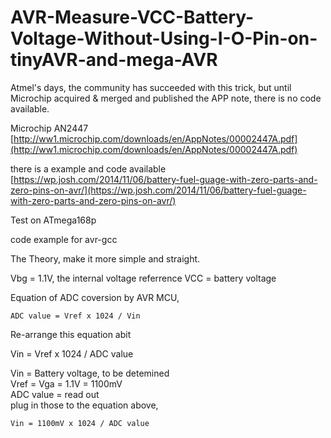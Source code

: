 # AVR-Measure-VCC-Battery-Voltage-Without-Using-I-O-Pin-on-tinyAVR-and-mega-AVR
Atmel's days, the community has succeeded with this trick, but until Microchip acquired &amp; merged and published the APP note, there is no code available.  

Microchip AN2447 [http://ww1.microchip.com/downloads/en/AppNotes/00002447A.pdf](http://ww1.microchip.com/downloads/en/AppNotes/00002447A.pdf)  

there is a example and code available [https://wp.josh.com/2014/11/06/battery-fuel-guage-with-zero-parts-and-zero-pins-on-avr/](https://wp.josh.com/2014/11/06/battery-fuel-guage-with-zero-parts-and-zero-pins-on-avr/)

Test on ATmega168p

code example for avr-gcc

The Theory, make it more simple and straight.

Vbg = 1.1V, the internal voltage referrence
VCC = battery voltage  

Equation of ADC coversion by AVR MCU,  
```
ADC value = Vref x 1024 / Vin  
```

Re-arrange this equation abit  

Vin = Vref x 1024 / ADC value  

Vin = Battery voltage, to be detemined  
Vref = Vga = 1.1V = 1100mV  
ADC value = read out  
plug in those to the equation above,  
```  
Vin = 1100mV x 1024 / ADC value  
```  

